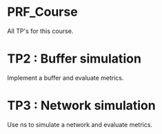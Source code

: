 # PRF_Course

All TP's for this course.

# TP2 : Buffer simulation
Implement a buffer and evaluate metrics.

# TP3 : Network simulation
Use ns to simulate a network and evaluate metrics.
